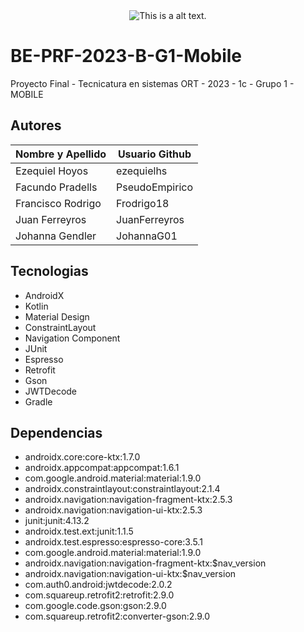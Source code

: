 <div align="center">
  <img src="https://www.ort.edu.ar/img/LogoOrtArgWeb2017.jpg" alt="This is a alt text." />
</div>

# BE-PRF-2023-B-G1-Mobile

Proyecto Final - Tecnicatura en sistemas ORT - 2023 - 1c - Grupo 1 -  MOBILE

## Autores 

| Nombre y Apellido  | Usuario Github |
| ------------------ |----------------|
| Ezequiel Hoyos     | ezequielhs     |
| Facundo Pradells   | PseudoEmpirico |
| Francisco Rodrigo  | Frodrigo18     |
| Juan Ferreyros     | JuanFerreyros  |
| Johanna Gendler    | JohannaG01     |

## Tecnologias

* AndroidX
* Kotlin
* Material Design
* ConstraintLayout
* Navigation Component
* JUnit
* Espresso
* Retrofit
* Gson
* JWTDecode
* Gradle

## Dependencias

* androidx.core:core-ktx:1.7.0
* androidx.appcompat:appcompat:1.6.1
* com.google.android.material:material:1.9.0
* androidx.constraintlayout:constraintlayout:2.1.4
* androidx.navigation:navigation-fragment-ktx:2.5.3
* androidx.navigation:navigation-ui-ktx:2.5.3
* junit:junit:4.13.2
* androidx.test.ext:junit:1.1.5
* androidx.test.espresso:espresso-core:3.5.1
* com.google.android.material:material:1.9.0
* androidx.navigation:navigation-fragment-ktx:$nav_version
* androidx.navigation:navigation-ui-ktx:$nav_version
* com.auth0.android:jwtdecode:2.0.2
* com.squareup.retrofit2:retrofit:2.9.0
* com.google.code.gson:gson:2.9.0
* com.squareup.retrofit2:converter-gson:2.9.0
